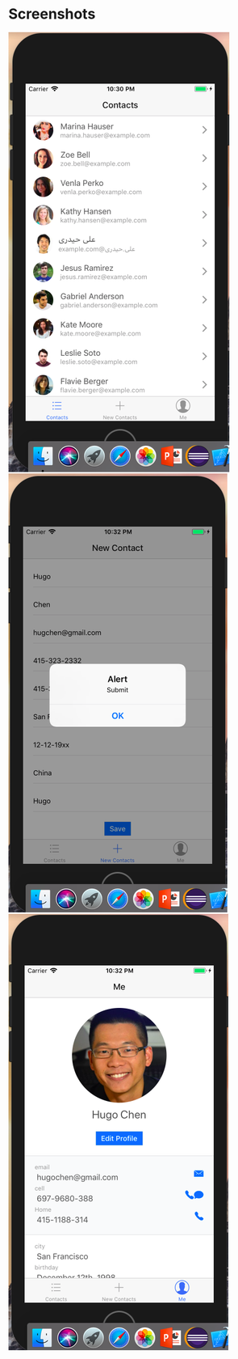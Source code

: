 # Screenshots
![alt text](https://github.com/HugoChen1212/firstReactNativeApp/blob/master/lib/screenshots/Screen%20Shot%202017-12-30%20at%2010.29.50%20PM.png)
![alt text](https://github.com/HugoChen1212/firstReactNativeApp/blob/master/lib/screenshots/Screen%20Shot%202017-12-30%20at%2010.32.09%20PM.png)
![alt text](https://github.com/HugoChen1212/firstReactNativeApp/blob/master/lib/screenshots/Screen%20Shot%202017-12-30%20at%2010.32.46%20PM.png)
